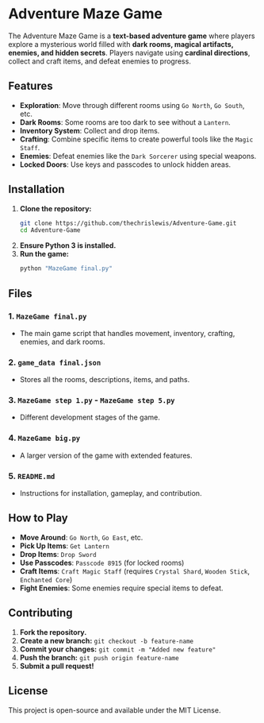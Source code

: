 # Adventure Maze Game

The Adventure Maze Game is a **text-based adventure game** where players explore a mysterious world filled with **dark rooms, magical artifacts, enemies, and hidden secrets**. Players navigate using **cardinal directions**, collect and craft items, and defeat enemies to progress.

## Features
- **Exploration**: Move through different rooms using `Go North`, `Go South`, etc.
- **Dark Rooms**: Some rooms are too dark to see without a `Lantern`.
- **Inventory System**: Collect and drop items.
- **Crafting**: Combine specific items to create powerful tools like the `Magic Staff`.
- **Enemies**: Defeat enemies like the `Dark Sorcerer` using special weapons.
- **Locked Doors**: Use keys and passcodes to unlock hidden areas.

## Installation
1. **Clone the repository:**
   ```bash
   git clone https://github.com/thechrislewis/Adventure-Game.git
   cd Adventure-Game
   ```
2. **Ensure Python 3 is installed.**
3. **Run the game:**
   ```bash
   python "MazeGame final.py"
   ```

## Files
### 1. `MazeGame final.py`
   - The main game script that handles movement, inventory, crafting, enemies, and dark rooms.
### 2. `game_data final.json`
   - Stores all the rooms, descriptions, items, and paths.
### 3. `MazeGame step 1.py` - `MazeGame step 5.py`
   - Different development stages of the game.
### 4. `MazeGame big.py`
   - A larger version of the game with extended features.
### 5. `README.md`
   - Instructions for installation, gameplay, and contribution.

## How to Play
- **Move Around**: `Go North`, `Go East`, etc.
- **Pick Up Items**: `Get Lantern`
- **Drop Items**: `Drop Sword`
- **Use Passcodes**: `Passcode 8915` (for locked rooms)
- **Craft Items**: `Craft Magic Staff` (requires `Crystal Shard`, `Wooden Stick`, `Enchanted Core`)
- **Fight Enemies**: Some enemies require special items to defeat.

## Contributing
1. **Fork the repository.**
2. **Create a new branch:** `git checkout -b feature-name`
3. **Commit your changes:** `git commit -m "Added new feature"`
4. **Push the branch:** `git push origin feature-name`
5. **Submit a pull request!**

## License
This project is open-source and available under the MIT License.


